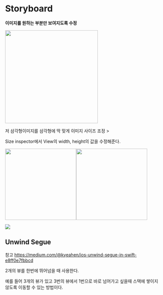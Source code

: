 # Storyboard

**이미지를 원하는 부분만 보여지도록 수정**

<img width="300" src="https://user-images.githubusercontent.com/31604976/67666230-b8b4e780-f9ae-11e9-8981-2c818be79e28.png">

저 삼각형이미지를 삼각형에 딱 맞게 이미지 사이즈 조정 >

Size inspector에서 View의 width, height의 값을 수정해준다.

<img width=230 src="https://user-images.githubusercontent.com/31604976/67666417-16e1ca80-f9af-11e9-90a4-94cfe96ce901.png"><img width=230 src="https://user-images.githubusercontent.com/31604976/67666498-41cc1e80-f9af-11e9-889d-97ecfb8c0d5d.png">

<img src="https://user-images.githubusercontent.com/31604976/67666615-835cc980-f9af-11e9-988a-c7d2f855598b.png">

## Unwind Segue

참고 https://medium.com/@kyeahen/ios-unwind-segue-in-swift-e8ff0e7fbbcd



2개의 뷰를 한번에 뛰어넘을 때 사용한다.

예를 들어 3개의 뷰가 있고 3번의 뷰에서 1번으로 바로 넘어가고 싶을때 스택에 쌓이지 않도록 이동할 수 있는 방법이다.